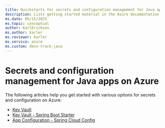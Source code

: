 ```yaml
---
title: Quickstarts for secrets and configuration management for Java apps on Azure
description: Lists getting started material in the Azure documentation for secrets and configuration management for Java apps.
ms.date: 05/15/2025
ms.topic: conceptual
author: KarlErickson
ms.author: karler
ms.reviewer: karler
ms.service: azure
ms.custom: devx-track-java
---
```


# Secrets and configuration management for Java apps on Azure

The following articles help you get started with various options for secrets and configuration on Azure:

- [Key Vault](/azure/key-vault/quick-create-java)
- [Key Vault - Spring Boot Starter](../spring-framework/configure-spring-boot-starter-java-app-with-azure-key-vault.md)
- [App Configuration - Spring Cloud Config](/azure/azure-app-configuration/quickstart-java-spring-app)
